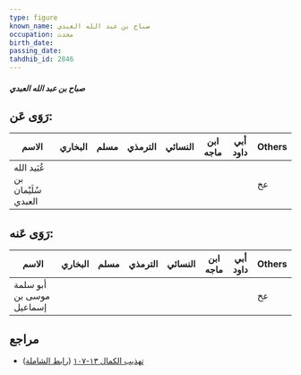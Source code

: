 ```yaml
---
type: figure
known_name: صباح بن عبد الله العبدي
occupation: محدث
birth_date:
passing_date:
tahdhib_id: 2846
---
```

##### صباح بن عبد الله العبدي

## رَوَى عَن:
| الاسم                           | البخاري | مسلم | الترمذي | النسائي | ابن ماجه | أبي داود | Others |
| ------------------------------- | ------- | ---- | ------- | ------- | -------- | -------- | ------ |
| عُبَيد الله بن سُلَيْمان العبدي |         |      |         |         |          |          | عخ     |
## رَوَى عَنه:
| الاسم                    | البخاري | مسلم | الترمذي | النسائي | ابن ماجه | أبي داود | Others |
| ------------------------ | ------- | ---- | ------- | ------- | -------- | -------- | ------ |
| أبو سلمة موسى بن إسماعيل |         |      |         |         |          |          | عخ     |
## مراجع
- [تهذيب الكمال ١٣-١٠٧](obsidian://open?vault=Tahdhib-al-Kamal&file=Figures/٢٨٤٦-صباح%20بن%20عبد%20الله%20العبدي) ([رابط الشاملة](https://shamela.ws/book/3722/6488))